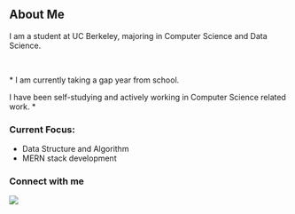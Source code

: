<h2>About Me </h2>
<p> I am a student at UC Berkeley, majoring in Computer Science and Data Science. </p>
<br/>
<p> * I am currently taking a gap year from school.</p>
<p> I have been self-studying and actively working in Computer Science related work. * </p>

<h3>Current Focus:</h3>
<ul>
<li> Data Structure and Algorithm </li>
<li> MERN stack development </li>
</ul>

<h3> Connect with me </h3>
<img src="https://cdn.jsdelivr.net/npm/simple-icons@v3/icons/linkedin.svg" />
